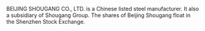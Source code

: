 BEIJING SHOUGANG CO., LTD. is a Chinese listed steel manufacturer. It also a subsidiary of Shougang Group. The shares of Beijing Shougang float in the Shenzhen Stock Exchange.
